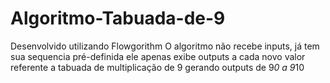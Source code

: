# Algoritmo-Tabuada-de-9

Desenvolvido utilizando Flowgorithm
O algoritmo não recebe inputs, 
já tem sua sequencia pré-definida
ele apenas exibe outputs a cada novo valor 
referente a tabuada de multiplicação de 9
gerando outputs de 9*0 a 9*10

